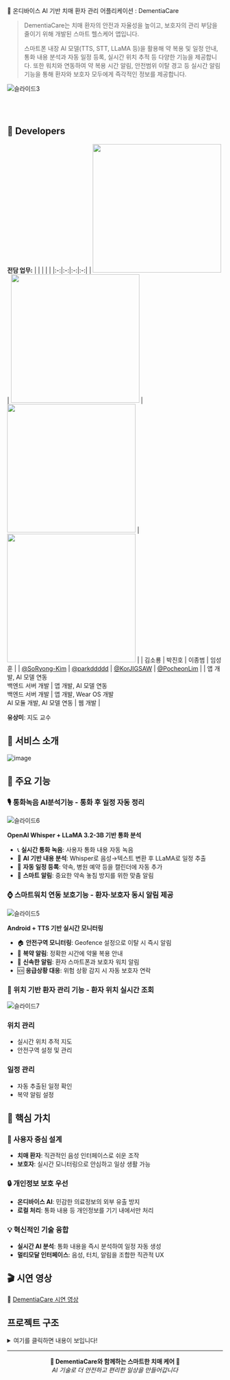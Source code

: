 🧠 온디바이스 AI 기반 치매 환자 관리 어플리케이션 : DementiaCare
> DementiaCare는 치매 환자의 안전과 자율성을 높이고, 보호자의 관리 부담을 줄이기 위해 개발된 스마트 헬스케어 앱입니다.
>
> 스마트폰 내장 AI 모델(TTS, STT, LLaMA 등)을 활용해 약 복용 및 일정 안내, 통화 내용 분석과 자동 일정 등록, 실시간 위치 추적 등
> 다양한 기능을 제공합니다. 또한 워치와 연동하여 약 복용 시간 알림, 안전범위 이탈 경고 등 실시간 알림 기능을 통해 환자와 보호자
> 모두에게 즉각적인 정보를 제공합니다.

![슬라이드3](https://github.com/user-attachments/assets/571941a9-4130-45d9-932c-64411ad25638)

<br/><br/>

## 🍁 Developers
**전담 업무:**
|  |  |  |  |
|:-:|:-:|:-:|:-:|
| <img src="https://github.com/user-attachments/assets/7e8cef4c-b951-4f1b-a8e6-1b3f2b7d0118" width="300"/> | <img src="https://github.com/user-attachments/assets/0c8f226a-d73f-47ba-8d1c-0e773f55e769" width="300"/> | <img src="https://github.com/user-attachments/assets/ffa22d00-9f9f-42b5-9ea2-2f5fe32e4636" width="300"/> | <img src="https://github.com/user-attachments/assets/dfbbea63-19af-4e70-9ede-955fbd4f97f6" width="300"/> |
| 김소룡 | 박진호 | 이종범 | 임성훈 |
| [@SoRyong-Kim](https://github.com/SoRyong-Kim) | [@parkddddd](https://github.com/parkddddd) | [@KorJIGSAW](https://github.com/KorJIGSAW) | [@PocheonLim](https://github.com/PocheonLim) |
| 앱 개발, AI 모델 연동<br> 백엔드 서버 개발 | 앱 개발, AI 모델 연동<br> 백엔드 서버 개발 | 앱 개발, Wear OS 개발<br> AI 모듈 개발, AI 모델 연동 | 웹 개발 |

 **유상미**: 지도 교수

## 📌 서비스 소개
![image](https://github.com/user-attachments/assets/757216a0-1ed3-4989-9d8b-41955e532980)



## 🚀 주요 기능

### 🎙️ 통화녹음 AI분석기능 - 통화 후 일정 자동 정리
![슬라이드6](https://github.com/user-attachments/assets/0afa7ded-dee3-4beb-85b8-cdd5b6f1dc22)


**OpenAI Whisper + LLaMA 3.2-3B 기반 통화 분석**
- 📞 **실시간 통화 녹음**: 사용자 통화 내용 자동 녹음
- 🧠 **AI 기반 내용 분석**: Whisper로 음성→텍스트 변환 후 LLaMA로 일정 추출
- 📅 **자동 일정 등록**: 약속, 병원 예약 등을 캘린더에 자동 추가
- 🔔 **스마트 알림**: 중요한 약속 놓침 방지를 위한 맞춤 알림

### ⌚ 스마트워치 연동 보호기능 - 환자·보호자 동시 알림 제공
![슬라이드5](https://github.com/user-attachments/assets/c626f7be-2001-4208-8473-ce5817db8577)


**Android + TTS 기반 실시간 모니터링**
- 🏠 **안전구역 모니터링**: Geofence 설정으로 이탈 시 즉시 알림
- 💊 **복약 알림**: 정확한 시간에 약물 복용 안내
- 📱 **신속한 알림**: 환자 스마트폰과 보호자 워치 알림
- 🆘 **응급상황 대응**: 위험 상황 감지 시 자동 보호자 연락

### 📍 위치 기반 환자 관리 기능 - 환자 위치 실시간 조회
![슬라이드7](https://github.com/user-attachments/assets/bf4eebdb-499e-4d48-8639-48ff5e60ffc3)


### 위치 관리
- 실시간 위치 추적 지도
- 안전구역 설정 및 관리

### 일정 관리
- 자동 추출된 일정 확인
- 복약 알림 설정

## 🎯 핵심 가치

### 👥 사용자 중심 설계
- **치매 환자**: 직관적인 음성 인터페이스로 쉬운 조작
- **보호자**: 실시간 모니터링으로 안심하고 일상 생활 가능

### 🔒 개인정보 보호 우선
- **온디바이스 AI**: 민감한 의료정보의 외부 유출 방지
- **로컬 처리**: 통화 내용 등 개인정보를 기기 내에서만 처리

### 💡 혁신적인 기술 융합
- **실시간 AI 분석**: 통화 내용을 즉시 분석하여 일정 자동 생성
- **멀티모달 인터페이스**: 음성, 터치, 알림을 조합한 직관적 UX


## 🎬 시연 영상
🔗 [DementiaCare 시연 영상](https://www.youtube.com/watch?v=_20qZaq7iK8&ab_channel=SoRyongKIM)

## 프로젝트 구조
<details>
  <summary>여기를 클릭하면 내용이 보입니다!</summary>
  
```
DementiaCare
├─ app
│  └─ src
│     ├─ androidTest
│     │  └─ java
│     │     └─ com
│     │        └─ example
│     │           └─ domentiacare
│     │              ├─ ExampleInstrumentedTest.kt
│     │              └─ RoomDBTest.kt
│     ├─ main
│     │  ├─ aidl
│     │  │  └─ com
│     │  │     └─ quicinc
│     │  │        └─ chatapp
│     │  │           ├─ IAnalysisCallback.aidl
│     │  │           └─ ILlamaAnalysisService.aidl
│     │  ├─ AndroidManifest.xml
│     │  ├─ assets
│     │  │  ├─ english_test1.wav
│     │  │  ├─ english_test_3_bili.wav
│     │  │  ├─ filters_vocab_en.bin
│     │  │  ├─ filters_vocab_multilingual.bin
│     │  │  ├─ postcode.html
│     │  │  ├─ test.wav
│     │  │  └─ whisper-tiny.en.tflite
│     │  ├─ ic_launcher-playstore.png
│     │  ├─ java
│     │  │  └─ com
│     │  │     └─ example
│     │  │        └─ domentiacare
│     │  │           ├─ assistant
│     │  │           │  ├─ AiAssistant.kt
│     │  │           │  └─ PatientSelectionDialog.kt
│     │  │           ├─ data
│     │  │           │  ├─ AiScheduleRequest.kt
│     │  │           │  ├─ isOnline.kt
│     │  │           │  ├─ local
│     │  │           │  │  ├─ CurrentUser.kt
│     │  │           │  │  ├─ RecordStorage.kt
│     │  │           │  │  ├─ schedule
│     │  │           │  │  │  ├─ BootReceiver.kt
│     │  │           │  │  │  ├─ Schedule.kt
│     │  │           │  │  │  ├─ ScheduleAlarmReceiver.kt
│     │  │           │  │  │  ├─ ScheduleDao.kt
│     │  │           │  │  │  ├─ ScheduleDatabase.kt
│     │  │           │  │  │  ├─ ScheduleDatabaseProvider.kt
│     │  │           │  │  │  ├─ ScheduleDto.kt
│     │  │           │  │  │  └─ ScheduleRepository.kt
│     │  │           │  │  ├─ SimpleLocalStorage.kt
│     │  │           │  │  └─ TokenManager.kt
│     │  │           │  ├─ model
│     │  │           │  │  ├─ CallLogEntry.kt
│     │  │           │  │  ├─ CallRecordingViewModel.kt
│     │  │           │  │  ├─ CallType.kt
│     │  │           │  │  ├─ Holiday.kt
│     │  │           │  │  ├─ PatientViewModel.kt
│     │  │           │  │  ├─ Record.kt
│     │  │           │  │  └─ RecordViewModel.kt
│     │  │           │  ├─ remote
│     │  │           │  │  ├─ api
│     │  │           │  │  │  └─ AuthApi.kt
│     │  │           │  │  ├─ AuthInterceptor.kt
│     │  │           │  │  ├─ connectWebSocket.kt
│     │  │           │  │  ├─ dto
│     │  │           │  │  │  ├─ KakaoLoginResponse.kt
│     │  │           │  │  │  ├─ KakaoTokenRequest.kt
│     │  │           │  │  │  ├─ LocationRequestBody.kt
│     │  │           │  │  │  ├─ Patient.kt
│     │  │           │  │  │  ├─ Phone.kt
│     │  │           │  │  │  ├─ RegisterUserRequest.kt
│     │  │           │  │  │  ├─ Schedule.kt
│     │  │           │  │  │  └─ User.kt
│     │  │           │  │  └─ RetrofitClient.kt
│     │  │           │  ├─ ScheduleData.kt
│     │  │           │  ├─ ScheduleInfo.kt
│     │  │           │  ├─ ScheduleResponse.kt
│     │  │           │  ├─ sync
│     │  │           │  │  └─ SimpleSyncManager.kt
│     │  │           │  └─ util
│     │  │           │     ├─ CallAudioLog.kt
│     │  │           │     ├─ CallLogQueryUtil.kt
│     │  │           │     ├─ M4aToWavConverter.kt
│     │  │           │     ├─ UserPreferences.kt
│     │  │           │     └─ WavWriter.kt
│     │  │           ├─ MainActivity.kt
│     │  │           ├─ MyApplication.kt
│     │  │           ├─ network
│     │  │           │  ├─ dto
│     │  │           │  │  ├─ ScheduleCreateRequest.kt
│     │  │           │  │  └─ ScheduleResponse.kt
│     │  │           │  ├─ RecordApiService.kt
│     │  │           │  └─ ScheduleApi.kt
│     │  │           ├─ service
│     │  │           │  ├─ androidtts
│     │  │           │  │  └─ TTSServiceManager.kt
│     │  │           │  ├─ CallRecordAnalyzeService.kt
│     │  │           │  ├─ llama
│     │  │           │  │  ├─ LlamaServiceManager.kt
│     │  │           │  │  ├─ ScheduleAnalysisResult.kt
│     │  │           │  │  └─ ScheduleData.kt
│     │  │           │  ├─ LocationForegroundService.kt
│     │  │           │  ├─ MyFirebaseMessagingService.kt
│     │  │           │  ├─ watch
│     │  │           │  │  └─ WatchMessageHelper.kt
│     │  │           │  └─ whisper
│     │  │           │     ├─ WaveUtil.java
│     │  │           │     ├─ Whisper.java
│     │  │           │     ├─ WhisperEngine.java
│     │  │           │     ├─ WhisperEngineJava.java
│     │  │           │     ├─ WhisperScreen.kt
│     │  │           │     ├─ WhisperUtil.java
│     │  │           │     └─ WhisperWrapper.kt
│     │  │           ├─ ui
│     │  │           │  ├─ AppNavHost.kt
│     │  │           │  ├─ calllog
│     │  │           │  │  ├─ CallLogItem.kt
│     │  │           │  │  └─ CallLogScreen.kt
│     │  │           │  ├─ component
│     │  │           │  │  ├─ BottomNavBar.kt
│     │  │           │  │  ├─ CustomCalendar.kt
│     │  │           │  │  ├─ DMT_Button.kt
│     │  │           │  │  ├─ DMT_DrawerMenuItem.kt
│     │  │           │  │  ├─ DMT_MenuItem.kt
│     │  │           │  │  ├─ DMT_WhiteButton.kt
│     │  │           │  │  ├─ SimpleDropdown.kt
│     │  │           │  │  └─ TopBar.kt
│     │  │           │  ├─ screen
│     │  │           │  │  ├─ call
│     │  │           │  │  │  ├─ business
│     │  │           │  │  │  │  └─ handle.kt
│     │  │           │  │  │  ├─ CallDetailScreen.kt
│     │  │           │  │  │  ├─ CallLogScreen.kt
│     │  │           │  │  │  ├─ CallLogViewModel.kt
│     │  │           │  │  │  ├─ components
│     │  │           │  │  │  │  ├─ AudioPlayer.kt
│     │  │           │  │  │  │  ├─ AudioPlayerSection.kt
│     │  │           │  │  │  │  ├─ CallInfoHeader.kt
│     │  │           │  │  │  │  ├─ DateTimeSelectionSection.kt
│     │  │           │  │  │  │  ├─ SaveButton.kt
│     │  │           │  │  │  │  ├─ ScheduleAnalysisSection.kt
│     │  │           │  │  │  │  ├─ SectionCard.kt
│     │  │           │  │  │  │  ├─ StatusMessage.kt
│     │  │           │  │  │  │  └─ TranscriptSection.kt
│     │  │           │  │  │  ├─ models
│     │  │           │  │  │  │  └─ Quin.kt
│     │  │           │  │  │  ├─ theme
│     │  │           │  │  │  │  └─ OrangeLight.kt
│     │  │           │  │  │  └─ utils
│     │  │           │  │  │     ├─ DateTimeParser.kt
│     │  │           │  │  │     └─ util.kt
│     │  │           │  │  ├─ home
│     │  │           │  │  │  └─ Home.kt
│     │  │           │  │  ├─ login
│     │  │           │  │  │  ├─ LoginScreen.kt
│     │  │           │  │  │  └─ RegisterScreen.kt
│     │  │           │  │  ├─ MyPage
│     │  │           │  │  │  └─ MyPageScreen.kt
│     │  │           │  │  ├─ MySettingScreen
│     │  │           │  │  │  └─ MySettingScreen.kt
│     │  │           │  │  ├─ navigate
│     │  │           │  │  │  └─ HomeNavigationScreen.kt
│     │  │           │  │  ├─ patientCare
│     │  │           │  │  │  ├─ GuardianScheduleScreen.kt
│     │  │           │  │  │  ├─ PatientAddScheduleScreen.kt
│     │  │           │  │  │  ├─ PatientDetailScreen.kt
│     │  │           │  │  │  ├─ PatientList.kt
│     │  │           │  │  │  ├─ PatientLocationScreen.kt
│     │  │           │  │  │  ├─ PatientScheduleViewModel.kt
│     │  │           │  │  │  └─ ScheduleScreenWrapper.kt
│     │  │           │  │  └─ schedule
│     │  │           │  │     ├─ AddScheduleScreen.kt
│     │  │           │  │     ├─ GuardianStyleScheduleScreen.kt
│     │  │           │  │     ├─ HorizontalCalendarComponent.kt
│     │  │           │  │     ├─ PagerCalendar.kt
│     │  │           │  │     ├─ ScheduleDetailScreen.kt
│     │  │           │  │     ├─ ScheduleScreen.kt
│     │  │           │  │     ├─ ScheduleViewModel.kt
│     │  │           │  │     ├─ SingleMonthCalendar.kt
│     │  │           │  │     └─ StyledAddScheduleScreen.kt
│     │  │           │  ├─ test
│     │  │           │  │  ├─ TestCalendar.kt
│     │  │           │  │  └─ TestLlamaActivity.kt
│     │  │           │  └─ theme
│     │  │           │     ├─ AppTypography.kt
│     │  │           │     ├─ Color.kt
│     │  │           │     ├─ Theme.kt
│     │  │           │     └─ Type.kt
│     │  │           └─ webView
│     │  │              └─ AddressSearchActivity.kt
│     │  ├─ python
│     │  │  ├─ convert.py
│     │  │  └─ requirements.txt
│     │  └─ res
│     │     ├─ drawable
│     │     │  ├─ home.png
│     │     │  ├─ ic_launcher_background.xml
│     │     │  └─ ic_launcher_foreground.xml
│     │     ├─ font
│     │     │  ├─ pretendard_black.ttf
│     │     │  ├─ pretendard_bold.ttf
│     │     │  ├─ pretendard_light.ttf
│     │     │  ├─ pretendard_medium.ttf
│     │     │  ├─ pretendard_regular.ttf
│     │     │  └─ pretendard_thin.ttf
│     │     ├─ mipmap-anydpi-v26
│     │     │  ├─ ic_launcher.xml
│     │     │  └─ ic_launcher_round.xml
│     │     ├─ mipmap-hdpi
│     │     │  ├─ ic_launcher.webp
│     │     │  ├─ ic_launcher_foreground.webp
│     │     │  └─ ic_launcher_round.webp
│     │     ├─ mipmap-mdpi
│     │     │  ├─ ic_launcher.webp
│     │     │  ├─ ic_launcher_foreground.webp
│     │     │  └─ ic_launcher_round.webp
│     │     ├─ mipmap-xhdpi
│     │     │  ├─ ic_launcher.webp
│     │     │  ├─ ic_launcher_foreground.webp
│     │     │  └─ ic_launcher_round.webp
│     │     ├─ mipmap-xxhdpi
│     │     │  ├─ ic_launcher.webp
│     │     │  ├─ ic_launcher_foreground.webp
│     │     │  └─ ic_launcher_round.webp
│     │     ├─ mipmap-xxxhdpi
│     │     │  ├─ ic_launcher.webp
│     │     │  ├─ ic_launcher_foreground.webp
│     │     │  └─ ic_launcher_round.webp
│     │     ├─ values
│     │     │  ├─ colors.xml
│     │     │  ├─ strings.xml
│     │     │  └─ themes.xml
│     │     └─ xml
│     │        ├─ backup_rules.xml
│     │        ├─ data_extraction_rules.xml
│     │        └─ network_security_config.xml
│     └─ test
│        └─ java
│           └─ com
│              └─ example
│                 └─ domentiacare
│                    └─ ExampleUnitTest.kt
├─ ChatApp
│  ├─ assets
│  │  ├─ ai-hub-qnn-version.png
│  │  ├─ chatapp_demo_1.mov
│  │  └─ chatapp_demo_2.mov
│  ├─ README.md
│  └─ src
│     └─ main
│        ├─ aidl
│        │  └─ com
│        │     └─ quicinc
│        │        └─ chatapp
│        │           ├─ IAnalysisCallback.aidl
│        │           └─ ILlamaAnalysisService.aidl
│        ├─ AndroidManifest.xml
│        ├─ assets
│        │  ├─ htp_config
│        │  │  ├─ qualcomm-snapdragon-8-elite.json
│        │  │  ├─ qualcomm-snapdragon-8-gen2.json
│        │  │  └─ qualcomm-snapdragon-8-gen3.json
│        │  ├─ models
│        │  │  └─ llama3_2_3b
│        │  │     ├─ genie-config.json
|        |  |     ├─ llama_v3_2_3b_chat_quantized_part_1_of_3
|        |  |     ├─ llama_v3_2_3b_chat_quantized_part_2_of_3
|        |  |     ├─ llama_v3_2_3b_chat_quantized_part_3_of_3
│        │  │     └─ tokenizer.json
│        │  └─ README.txt
│        ├─ cpp
│        │  ├─ CMakeLists.txt
│        │  ├─ GenieLib.cpp
│        │  ├─ GenieWrapper.cpp
│        │  ├─ GenieWrapper.hpp
│        │  ├─ PromptHandler.cpp
│        │  └─ PromptHandler.hpp
│        ├─ ic_launcher-playstore.png
│        ├─ java
│        │  └─ com
│        │     └─ quicinc
│        │        └─ chatapp
│        │           ├─ ChatMessage.java
│        │           ├─ Conversation.java
│        │           ├─ GenieWrapper.java
│        │           ├─ LlamaAnalysisService.java
│        │           ├─ MainActivity.java
│        │           ├─ MessageSender.java
│        │           ├─ Message_RecyclerViewAdapter.java
│        │           └─ StringCallback.java
│        └─ res
│           ├─ drawable
│           │  ├─ bot_response.xml
│           │  ├─ ic_launcher_background.xml
│           │  ├─ ic_launcher_foreground.xml
│           │  ├─ text_rounded_corner.xml
│           │  └─ user_input.xml
│           ├─ layout
│           │  ├─ activity_main.xml
│           │  ├─ chat.xml
│           │  └─ chat_row.xml
│           ├─ mipmap-anydpi-v26
│           │  ├─ ic_launcher.xml
│           │  └─ ic_launcher_round.xml
│           ├─ mipmap-hdpi
│           │  ├─ ic_launcher.webp
│           │  ├─ ic_launcher_foreground.webp
│           │  └─ ic_launcher_round.webp
│           ├─ mipmap-mdpi
│           │  ├─ ic_launcher.webp
│           │  ├─ ic_launcher_foreground.webp
│           │  └─ ic_launcher_round.webp
│           ├─ mipmap-xhdpi
│           │  ├─ ic_launcher.webp
│           │  ├─ ic_launcher_foreground.webp
│           │  └─ ic_launcher_round.webp
│           ├─ mipmap-xxhdpi
│           │  ├─ ic_launcher.webp
│           │  ├─ ic_launcher_foreground.webp
│           │  └─ ic_launcher_round.webp
│           ├─ mipmap-xxxhdpi
│           │  ├─ ic_launcher.webp
│           │  ├─ ic_launcher_foreground.webp
│           │  └─ ic_launcher_round.webp
│           ├─ values
│           │  ├─ colors.xml
│           │  ├─ strings.xml
│           │  └─ themes.xml
│           ├─ values-night
│           │  └─ themes.xml
│           └─ xml
│              ├─ backup_rules.xml
│              └─ data_extraction_rules.xml
├─ domentiacarewatch
│  ├─ lint.xml
│  ├─ proguard-rules.pro
│  └─ src
│     └─ main
│        ├─ AndroidManifest.xml
│        ├─ java
│        │  └─ com
│        │     └─ example
│        │        └─ domentiacarewatch
│        │           ├─ complication
│        │           │  └─ MainComplicationService.kt
│        │           ├─ presentation
│        │           │  ├─ MainActivity.kt
│        │           │  └─ theme
│        │           │     └─ Theme.kt
│        │           ├─ service
│        │           └─ tile
│        │              └─ MainTileService.kt
│        └─ res
│           ├─ drawable
│           │  ├─ splash_icon.xml
│           │  └─ tile_preview.png
│           ├─ drawable-round
│           │  └─ tile_preview.png
│           ├─ mipmap-hdpi
│           │  └─ ic_launcher.webp
│           ├─ mipmap-mdpi
│           │  └─ ic_launcher.webp
│           ├─ mipmap-xhdpi
│           │  └─ ic_launcher.webp
│           ├─ mipmap-xxhdpi
│           │  └─ ic_launcher.webp
│           ├─ mipmap-xxxhdpi
│           │  └─ ic_launcher.webp
│           ├─ values
│           │  ├─ strings.xml
│           │  └─ styles.xml
│           └─ values-round
│              └─ strings.xml
├─ gradle
│  ├─ libs.versions.toml
│  └─ wrapper
│     ├─ gradle-wrapper.jar
│     └─ gradle-wrapper.properties
├─ gradle.properties
├─ gradlew
└─ gradlew.bat
```


</details>


---

<div align="center">
  <strong>🧠 DementiaCare와 함께하는 스마트한 치매 케어 🧠</strong>
  <br/>
  <em>AI 기술로 더 안전하고 편리한 일상을 만들어갑니다</em>
</div>
